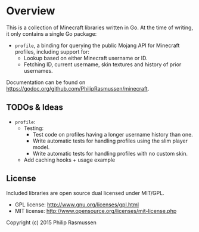 # Overview
This is a collection of Minecraft libraries written in Go.
At the time of writing, it only contains a single Go package:

  - `profile`, a binding for querying the public Mojang API for Minecraft profiles, including support for:
    - Lookup based on either Minecraft username or ID.
    - Fetching ID, current username, skin textures and history of prior usernames.

Documentation can be found on https://godoc.org/github.com/PhilipRasmussen/minecraft.

TODOs & Ideas
-------------
  - `profile`:
    - Testing:
      - Test code on profiles having a longer username history than one.
      - Write automatic tests for handling profiles using the slim player model.
      - Write automatic tests for handling profiles with no custom skin.
    - Add caching hooks + usage example

License
-------
Included libraries are open source dual licensed under MIT/GPL.

  - GPL license: http://www.gnu.org/licenses/gpl.html
  - MIT license: http://www.opensource.org/licenses/mit-license.php

Copyright (c) 2015 Philip Rasmussen